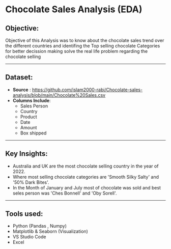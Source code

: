 # Chocolate Sales Analysis (EDA)
## Objective:
Objective of this Analysis was to know about the chocolate sales trend over the different countries and identifing the Top selling chocolate Categories for better decission making solve the real life problem regarding the chocolate selling

---
## Dataset:
 - **Source** : https://github.com/islam2000-rabi/Chocolate-sales-analysis/blob/main/Chocolate%20Sales.csv 
 - **Columns Include**: 
   - Sales Person
   - Country
   - Product
   - Date 
   - Amount 
   - Box shipped

---
## Key Insights:
 -  Australia and UK are the most chocolate selling country in the  year of 2022.
 -  Where most selling chocolate categories are 'Smooth Silky Salty' and '50% Dark Bites'.
 -  In the Month of January and July most of chocolate was sold and best seles person was 'Ches Bonnell' and 'Oby Sorell'.

---
## Tools used:
 - Python (Pandas , Numpy)
 - Matplotlib & Seaborn (Visualization)
 - VS Studio Code
 - Excel
